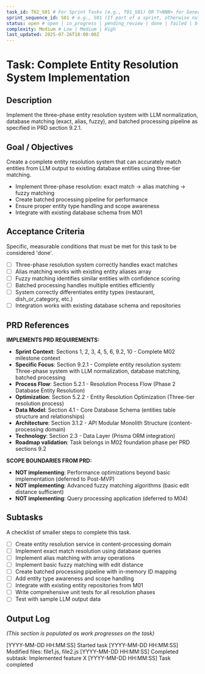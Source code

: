 ```yaml
---
task_id: T02_S01 # For Sprint Tasks (e.g., T01_S01) OR T<NNN> for General Tasks (e.g., T501)
sprint_sequence_id: S01 # e.g., S01 (If part of a sprint, otherwise null or absent)
status: open # open | in_progress | pending_review | done | failed | blocked
complexity: Medium # Low | Medium | High
last_updated: 2025-07-26T18:00:00Z
---
```


# Task: Complete Entity Resolution System Implementation

## Description

Implement the three-phase entity resolution system with LLM normalization, database matching (exact, alias, fuzzy), and batched processing pipeline as specified in PRD section 9.2.1.

## Goal / Objectives

Create a complete entity resolution system that can accurately match entities from LLM output to existing database entities using three-tier matching.

- Implement three-phase resolution: exact match → alias matching → fuzzy matching
- Create batched processing pipeline for performance
- Ensure proper entity type handling and scope awareness
- Integrate with existing database schema from M01

## Acceptance Criteria

Specific, measurable conditions that must be met for this task to be considered 'done'.

- [ ] Three-phase resolution system correctly handles exact matches
- [ ] Alias matching works with existing entity aliases array
- [ ] Fuzzy matching identifies similar entities with confidence scoring
- [ ] Batched processing handles multiple entities efficiently
- [ ] System correctly differentiates entity types (restaurant, dish_or_category, etc.)
- [ ] Integration works with existing database schema and repositories

## PRD References

**IMPLEMENTS PRD REQUIREMENTS:**

- **Sprint Context**: Sections 1, 2, 3, 4, 5, 6, 9.2, 10 - Complete M02 milestone context
- **Specific Focus**: Section 9.2.1 - Complete entity resolution system: Three-phase system with LLM normalization, database matching, batched processing
- **Process Flow**: Section 5.2.1 - Resolution Process Flow (Phase 2 Database Entity Resolution)
- **Optimization**: Section 5.2.2 - Entity Resolution Optimization (Three-tier resolution process)
- **Data Model**: Section 4.1 - Core Database Schema (entities table structure and relationships)
- **Architecture**: Section 3.1.2 - API Modular Monolith Structure (content-processing domain)
- **Technology**: Section 2.3 - Data Layer (Prisma ORM integration)
- **Roadmap validation**: Task belongs in M02 foundation phase per PRD sections 9.2

**SCOPE BOUNDARIES FROM PRD:**

- **NOT implementing**: Performance optimizations beyond basic implementation (deferred to Post-MVP)
- **NOT implementing**: Advanced fuzzy matching algorithms (basic edit distance sufficient)
- **NOT implementing**: Query processing application (deferred to M04)

## Subtasks

A checklist of smaller steps to complete this task.

- [ ] Create entity resolution service in content-processing domain
- [ ] Implement exact match resolution using database queries
- [ ] Implement alias matching with array operations
- [ ] Implement basic fuzzy matching with edit distance
- [ ] Create batched processing pipeline with in-memory ID mapping
- [ ] Add entity type awareness and scope handling
- [ ] Integrate with existing entity repositories from M01
- [ ] Write comprehensive unit tests for all resolution phases
- [ ] Test with sample LLM output data

## Output Log

_(This section is populated as work progresses on the task)_

[YYYY-MM-DD HH:MM:SS] Started task
[YYYY-MM-DD HH:MM:SS] Modified files: file1.js, file2.js
[YYYY-MM-DD HH:MM:SS] Completed subtask: Implemented feature X
[YYYY-MM-DD HH:MM:SS] Task completed